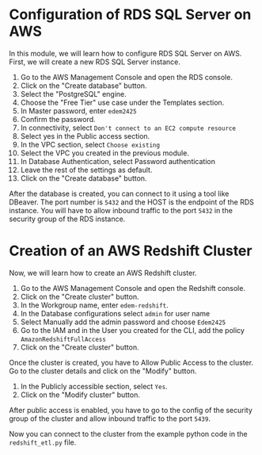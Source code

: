 # Configuration of RDS SQL Server on AWS

In this module, we will learn how to configure RDS SQL Server on AWS. First, we will create a new RDS SQL Server instance.

1. Go to the AWS Management Console and open the RDS console.
2. Click on the "Create database" button.
3. Select the "PostgreSQL" engine.
4. Choose the "Free Tier" use case under the Templates section.
5. In Master password, enter `edem2425`
6. Confirm the password.
7. In connectivity, select `Don't connect to an EC2 compute resource`
8. Select yes in the Public access section.
9. In the VPC section, select `Choose existing`
10. Select the VPC you created in the previous module.
11. In Database Authentication, select Password authentication
12. Leave the rest of the settings as default.
13. Click on the "Create database" button.

After the database is created, you can connect to it using a tool like DBeaver. The port number is `5432` and the HOST is the endpoint of the RDS instance. You will have to allow inbound traffic to the port `5432` in the security group of the RDS instance.


# Creation of an AWS Redshift Cluster

Now, we will learn how to create an AWS Redshift cluster.

1. Go to the AWS Management Console and open the Redshift console.
2. Click on the "Create cluster" button.
3. In the Workgroup name, enter `edem-redshift`.
4. In the Database configurations select `admin` for user name
5. Select Manually add the admin password and choose `Edem2425`
6. Go to the IAM and in the User you created for the CLI, add the policy `AmazonRedshiftFullAccess`
7. Click on the "Create cluster" button.

Once the cluster is created, you have to Allow Public Access to the cluster. Go to the cluster details and click on the "Modify" button.

1. In the Publicly accessible section, select `Yes`.
2. Click on the "Modify cluster" button.

After public access is enabled, you have to go to the config of the security group of the cluster and allow inbound traffic to the port `5439`.

Now you can connect to the cluster from the example python code in the `redshift_etl.py` file.

